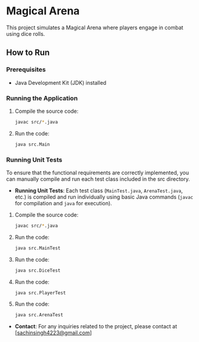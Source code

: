 # Magical Arena

This project simulates a Magical Arena where players engage in combat using dice rolls.

## How to Run

### Prerequisites
- Java Development Kit (JDK) installed

### Running the Application
1. Compile the source code:
   ```sh
   javac src/*.java

2. Run the code:
   ```sh
   java src.Main

### Running Unit Tests
To ensure that the functional requirements are correctly implemented, you can manually compile and run each test class included in the src directory.
- **Running Unit Tests**: Each test class (`MainTest.java`, `ArenaTest.java`, etc.) is compiled and run individually using basic Java commands (`javac` for compilation and `java` for execution).
1. Compile the source code:
   ```sh
   javac src/*.java

2. Run the code:
   ```sh
   java src.MainTest

3. Run the code:
   ```sh
   java src.DiceTest

4. Run the code:
   ```sh
   java src.PlayerTest

5. Run the code:
   ```sh
   java src.ArenaTest


- **Contact**: For any inquiries related to the project, please contact at [sachinsingh4223@gmail.com]